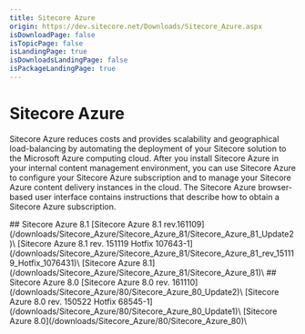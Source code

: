 ```yaml
---
title: Sitecore Azure
origin: https://dev.sitecore.net/Downloads/Sitecore_Azure.aspx
isDownloadPage: false
isTopicPage: false
isLandingPage: true
isDownloadsLandingPage: false
isPackageLandingPage: true
---
```


# Sitecore Azure

Sitecore Azure reduces costs and provides scalability and geographical load-balancing by automating the deployment of your Sitecore solution to the Microsoft Azure computing cloud. After you install Sitecore Azure in your internal content management environment, you can use Sitecore Azure to configure your Sitecore Azure subscription and to manage your Sitecore Azure content delivery instances in the cloud. The Sitecore Azure browser-based user interface contains instructions that describe how to obtain a Sitecore Azure subscription.

<Card variant='outlineRaised' px={0} mb={8}>
<CardHeader>
## Sitecore Azure 8.1
</CardHeader>
<CardBody>
[Sitecore Azure 8.1 rev.161109](/downloads/Sitecore_Azure/Sitecore_Azure_81/Sitecore_Azure_81_Update2)\
[Sitecore Azure 8.1 rev. 151119 Hotfix 107643-1](/downloads/Sitecore_Azure/Sitecore_Azure_81/Sitecore_Azure_81_rev_151119_Hotfix_1076431)\
[Sitecore Azure 8.1](/downloads/Sitecore_Azure/Sitecore_Azure_81/Sitecore_Azure_81)\

</CardBody>          
</Card>
<Card variant='outlineRaised' px={0} mb={8}>
<CardHeader>
## Sitecore Azure 8.0
</CardHeader>
<CardBody>
[Sitecore Azure 8.0 rev. 161110](/downloads/Sitecore_Azure/80/Sitecore_Azure_80_Update2)\
[Sitecore Azure 8.0 rev. 150522 Hotfix 68545-1](/downloads/Sitecore_Azure/80/Sitecore_Azure_80_Update1)\
[Sitecore Azure 8.0](/downloads/Sitecore_Azure/80/Sitecore_Azure_80)\

</CardBody>          
</Card>